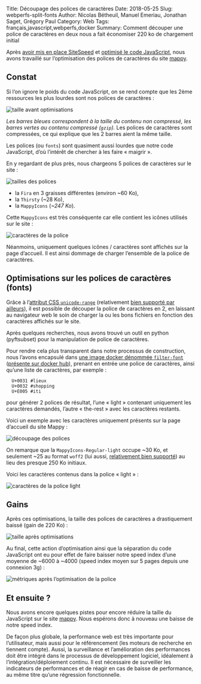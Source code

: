 Title: Découpage des polices de caractères
Date: 2018-05-25
Slug: webperfs-split-fonts
Author: Nicolas Bétheuil, Manuel Emeriau, Jonathan Saget, Grégory Paul
Category: Web
Tags: français,javascript,webperfs,docker
Summary: Comment découper une police de caractères en deux nous a fait économiser 220 ko de chargement initial

Après [avoir mis en place SiteSpeed](web-perfs-site-speed) et [optimisé le code JavaScript](web-perfs-webpack), nous avons travaillé sur l’optimisation des polices de caractères du site [mappy](https://fr.mappy.com/).


## Constat

Si l’on ignore le poids du code JavaScript, on se rend compte que les 2ème ressources les plus lourdes sont nos polices de caractères :

![taille avant optimisations](images/web/webperfs/size-before-font.png)

_Les barres bleues correspondent à la taille du contenu non compressé, les barres vertes au contenu compressé (`gzip`)._
Les polices de caractères sont compressées, ce qui explique que les 2 barres aient la même taille.

Les polices (ou `fonts`) sont quasiment aussi lourdes que notre code JavaScript, d’où l’intérêt de chercher à les faire « maigrir ».

En y regardant de plus près, nous chargeons 5 polices de caractères sur le site :

![tailles des polices](images/web/webperfs/fonts-size-prod.png)

 - la `Fira` en 3 graisses différentes (environ ~60 Ko),
 - la `Thirsty` (~28 Ko),
 - la `MappyIcons` (*~247 Ko*).

Cette `MappyIcons` est très conséquente car elle contient les icônes utilisés sur le site :

![caractères de la police](images/web/webperfs/MappyIcons.png)

Néanmoins, uniquement quelques icônes / caractères sont affichés sur la page d’accueil. Il est ainsi dommage de charger l’ensemble de la police de caractères.

## Optimisations sur les polices de caractères (fonts)

Grâce à l’[attribut CSS `unicode-range`](https://developer.mozilla.org/en-US/docs/Web/CSS/%40font-face/unicode-range) (relativement [bien supporté par ailleurs](https://caniuse.com/#search=unicode-range)), il est possible de découper la police de caractères en 2, en laissant au navigateur web le soin de charger la ou les bons fichiers en fonction des caractères affichés sur le site.

Après quelques recherches, nous avons trouvé un outil en python (pyftsubset) pour la manipulation de police de caractères.

Pour rendre cela plus transparent dans notre processus de construction, nous l’avons encapsulé dans [une image docker dénommée `filter-font`](https://github.com/Mappy/filter-font) ([présente sur docker hub](https://hub.docker.com/r/mappydt/filter-font/)), prenant en entrée une police de caractères, ainsi qu’une liste de caractères, par exemple :

```
  U+0031 #lieux
  U+0032 #shopping
  U+E005 #iti
```

pour générer 2 polices de résultat, l’une « light » contenant uniquement les caractères demandés, l’autre « the-rest » avec les caractères restants.

Voici un exemple avec les caractères uniquement présents sur la page d’accueil du site Mappy :

![découpage des polices](images/web/webperfs/splitted-fonts.png)

On remarque que la `MappyIcons-Regular-light` occupe ~30 Ko, et seulement ~25 au format `woff2` (lui aussi, [relativement bien supporté](https://caniuse.com/#search=woff2)) au lieu des presque 250 Ko initiaux.

Voici les caractères contenus dans la police « light » :

![caractères de la police light](images/web/webperfs/mappyfont-light.png)


## Gains

Après ces optimisations, la taille des polices de caractères a drastiquement baissé (gain de 220 Ko) :

![taille après optimisations](images/web/webperfs/size-after-font.png)

Au final, cette action d’optimisation ainsi que la séparation du code JavaScript ont eu pour effet de faire baisser notre speed index d’une moyenne de ~6000 à ~4000 (speed index moyen sur 5 pages depuis une connexion 3g) :

![métriques après l’optimisation de la police](images/web/webperfs/after-font-optim.png)

## Et ensuite ?

Nous avons encore quelques pistes pour encore réduire la taille du JavaScript sur le site [mappy](https://fr.mappy.com).
Nous espérons donc à nouveau une baisse de notre speed index.


De façon plus globale, la performance web est très importante pour l’utilisateur, mais aussi pour le référencement (les moteurs de recherche en tiennent compte).
Aussi, la surveillance et l’amélioration des performances doit être intégré dans le processus de développement logiciel, idéalement à l’intégration/déploiement continu.
Il est nécessaire de surveiller les indicateurs de performances et de réagir en cas de baisse de performance, au même titre qu’une régression fonctionnelle.



